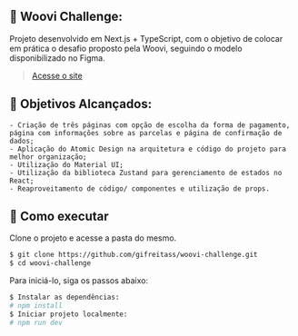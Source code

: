 ## 📝 Woovi Challenge:

Projeto desenvolvido em Next.js + TypeScript, com o objetivo de colocar em prática o desafio proposto pela Woovi, seguindo o modelo disponibilizado no Figma.

> [Acesse o site](https://woovi-challenge-1fldfq890-gifreitass-projects.vercel.app/)

## 📑 Objetivos Alcançados:

    - Criação de três páginas com opção de escolha da forma de pagamento, página com informações sobre as parcelas e página de confirmação de dados;
    - Aplicação do Atomic Design na arquitetura e código do projeto para melhor organização;
    - Utilização do Material UI;
    - Utilização da biblioteca Zustand para gerenciamento de estados no React;
    - Reaproveitamento de código/ componentes e utilização de props.

## 🚀 Como executar

Clone o projeto e acesse a pasta do mesmo.

```bash
$ git clone https://github.com/gifreitass/woovi-challenge.git
$ cd woovi-challenge
```

Para iniciá-lo, siga os passos abaixo:

```bash
$ Instalar as dependências:
# npm install
$ Iniciar projeto localmente:
# npm run dev
```
